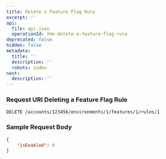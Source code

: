 ```yaml
---
title: Delete a Feature Flag Rule
excerpt: ''
api:
  file: api.json
  operationId: fme-delete-a-feature-flag-rule
deprecated: false
hidden: false
metadata:
  title: ''
  description: ''
  robots: index
next:
  description: ''
---
```

### Request URI Deleting a Feature Flag Rule

```
DELETE /accounts/123456/environments/1/features/1/rules/1
```

### Sample Request Body

```json
{
    "isEnabled": 0
}
```
